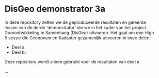 # DisGeo demonstrator 3a

In deze repository zetten we de geproduceerde resultaten en geleerde lessen van de derde 'demonstrator' die we in het kader van het project Doorontwikkeling in Samenhang (DisGeo) uitvoeren. Het gaat om een High 5 sessie die Geonovum en Kadaster gezamenljik uitvoeren in twee delen: 

- Deel a: 
- Deel b: 

Deze repository wordt alleen gebruikt voor de resultaten van deel a. 

... 

